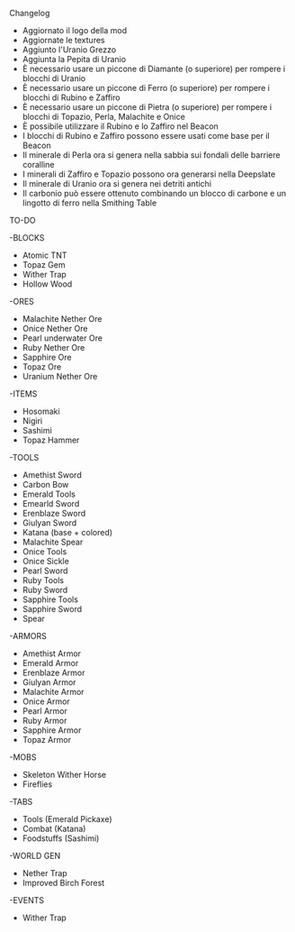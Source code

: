 Changelog

- Aggiornato il logo della mod
- Aggiornate le textures
- Aggiunto l'Uranio Grezzo
- Aggiunta la Pepita di Uranio
- È necessario usare un piccone di Diamante (o superiore) per rompere i blocchi di Uranio
- È necessario usare un piccone di Ferro (o superiore) per rompere i blocchi di Rubino e Zaffiro 
- È necessario usare un piccone di Pietra (o superiore) per rompere i blocchi di Topazio, Perla, Malachite e Onice
- È possibile utilizzare il Rubino e lo Zaffiro nel Beacon
- I blocchi di Rubino e Zaffiro possono essere usati come base per il Beacon
- Il minerale di Perla ora si genera nella sabbia sui fondali delle barriere coralline
- I minerali di Zaffiro e Topazio possono ora generarsi nella Deepslate
- Il minerale di Uranio ora si genera nei detriti antichi
- Il carbonio può essere ottenuto combinando un blocco di carbone e un lingotto di ferro nella Smithing Table

TO-DO

-BLOCKS

- Atomic TNT
- Topaz Gem
- Wither Trap
- Hollow Wood

-ORES

- Malachite Nether Ore
- Onice Nether Ore
- Pearl underwater Ore
- Ruby Nether Ore
- Sapphire Ore
- Topaz Ore
- Uranium Nether Ore

-ITEMS

- Hosomaki
- Nigiri
- Sashimi
- Topaz Hammer

-TOOLS

- Amethist Sword
- Carbon Bow
- Emerald Tools
- Emearld Sword
- Erenblaze Sword
- Giulyan Sword
- Katana (base + colored)
- Malachite Spear
- Onice Tools
- Onice Sickle
- Pearl Sword
- Ruby Tools
- Ruby Sword
- Sapphire Tools
- Sapphire Sword
- Spear

-ARMORS
- Amethist Armor
- Emerald Armor
- Erenblaze Armor
- Giulyan Armor
- Malachite Armor
- Onice Armor
- Pearl Armor
- Ruby Armor
- Sapphire Armor
- Topaz Armor

-MOBS

- Skeleton Wither Horse
- Fireflies

-TABS

- Tools (Emerald Pickaxe)
- Combat (Katana)
- Foodstuffs (Sashimi)

-WORLD GEN

- Nether Trap
- Improved Birch Forest

-EVENTS

- Wither Trap
